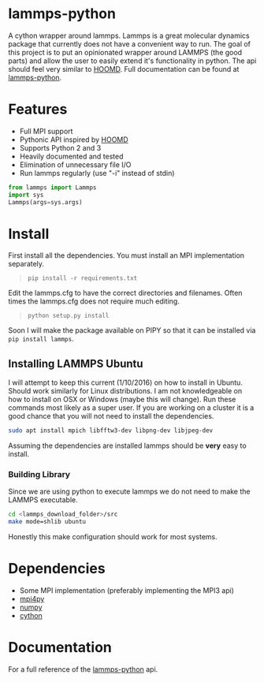 # lammps-python

A cython wrapper around lammps. Lammps is a great molecular dynamics
package that currently does not have a convenient way to run. The goal
of this project is to put an opinionated wrapper around LAMMPS (the
good parts) and allow the user to easily extend it's functionality in
python. The api should feel very similar to
[HOOMD](https://codeblue.umich.edu/hoomd-blue/). Full documentation
can be found at
[lammps-python](http://chrisostrouchov.com/projects/lammps-python).

# Features

 - Full MPI support  
 - Pythonic API inspired by
 [HOOMD](https://codeblue.umich.edu/hoomd-blue/)
 - Supports Python 2 and 3
 - Heavily documented and tested
 - Elimination of unnecessary file I/O
 - Run lammps regularly (use "-i" instead of stdin)  
```python 
from lammps import Lammps
import sys
Lammps(args=sys.args)
```

# Install
First install all the dependencies. You must install an MPI
implementation separately.  
> `pip install -r requirements.txt`  

Edit the lammps.cfg to have the correct directories and
filenames. Often times the lammps.cfg does not require much editing.  
> `python setup.py install`  

Soon I will make the package available on PIPY so that it can be
installed via `pip install lammps`.

## Installing LAMMPS Ubuntu
I will attempt to keep this current (1/10/2016) on how to install in
Ubuntu. Should work similarly for Linux distributions. I am not
knowledgeable on how to install on OSX or Windows (maybe this will
change). Run these commands most likely as a super user. If you are
working on a cluster it is a good chance that you will not need to
install the dependencies.

```bash
sudo apt install mpich libfftw3-dev libpng-dev libjpeg-dev
```

Assuming the dependencies are installed lammps should be __very__ easy
to install.

### Building Library
Since we are using python to execute lammps we do not need to make the
LAMMPS executable.

```bash
cd <lammps_download_folder>/src
make mode=shlib ubuntu
```

Honestly this make configuration should work for most systems.

# Dependencies

- Some MPI implementation (preferably implementing the MPI3 api)  
- [mpi4py](https://bitbucket.org/mpi4py/mpi4py/)  
- [numpy](http://www.numpy.org/)  
- [cython](http://cython.org/)  

# Documentation 

For a full reference of the
[lammps-python](http://chrisostrouchov.com/projects/lammps-python) api.
